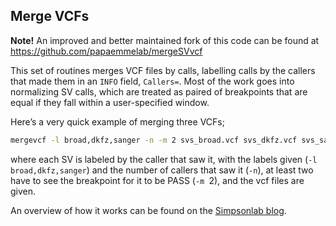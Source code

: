 ## Merge VCFs

**Note!** An improved and better maintained fork of this code can be found at https://github.com/papaemmelab/mergeSVvcf

This set of routines merges VCF files by calls, labelling calls by the callers that
made them in an `INFO` field, `Callers=`.   Most of the work goes into normalizing
SV calls, which are treated as paired of breakpoints that are equal if they fall within
a user-specified window.

Here’s a very quick example of merging three VCFs; 

```bash
mergevcf -l broad,dkfz,sanger -n -m 2 svs_broad.vcf svs_dkfz.vcf svs_sanger.vcf > merged_svs.vcf
```

where each SV is labeled by the caller that saw it, with the labels given (`-l broad,dkfz,sanger`) and the number of callers that saw it (`-n`), at least two have to see the breakpoint for it to be PASS (`-m `2), and the vcf files are given.

An overview of how it works can be found on the [Simpsonlab blog](http://simpsonlab.github.io/2015/06/15/merging-sv-calls/).
